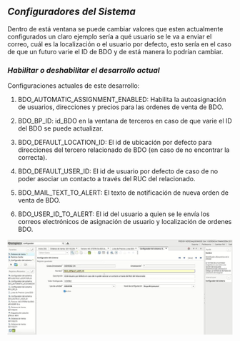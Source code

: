 ## *Configuradores del Sistema*

Dentro de está ventana se puede cambiar valores que esten actualmente configurados un claro ejemplo sería a qué usuario se le va a enviar el correo, cuál es la localización
o el usuario por defecto, esto sería en el caso de que un futuro varie el ID de BDO y de está manera lo podrían cambiar.

### *Habilitar o deshabilitar el desarrollo actual*

Configuraciones actuales de este desarrollo:

1. BDO_AUTOMATIC_ASSIGNMENT_ENABLED:
Habilita la autoasignación de usuarios, direcciones y precios para las ordenes de venta de BDO.

2. BDO_BP_ID: 
id_BDO en la ventana de terceros en caso de que varie el ID del BDO se puede actualizar.

3. BDO_DEFAULT_LOCATION_ID: 
El id de ubicación por defecto para direcciones del tercero relacionado de BDO (en caso de no encontrar la correcta).

4. BDO_DEFAULT_USER_ID: 
El id de usuario por defecto de caso de no poder asociar un contacto a través del RUC del relacionado.

5. BDO_MAIL_TEXT_TO_ALERT: 
El texto de notificación de nueva orden de venta de BDO.

6. BDO_USER_ID_TO_ALERT: 
El id del usuario a quien se le envía los correos electrónicos de asignación de usuario y localización de ordenes BDO.

![idempiere](./img/user_id.jpeg)
